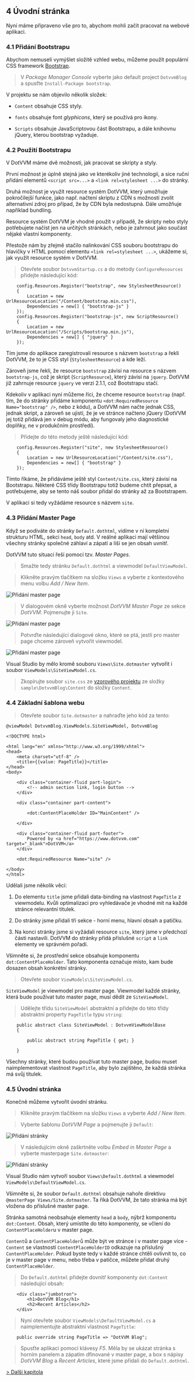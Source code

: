 ## 4 Úvodní stránka

Nyní máme připraveno vše pro to, abychom mohli začít pracovat na webové aplikaci.

### 4.1 Přidání Bootstrapu

Abychom nemuseli vymýšlet složitě vzhled webu, můžeme použít populární CSS framework [Bootstrap](https://getbootstrap.com).

> V *Package Manager Console* vyberte jako default project `DotvvmBlog` a spusťte `Install-Package bootstrap`.

V projektu se nám objevilo několik složek:

* `Content` obsahuje CSS styly. 

* `fonts` obsahuje font _glyphicons_, který se používá pro ikony. 

* `Scripts` obsahuje JavaScriptovou část Bootstrapu, a dále knihovnu jQuery, kterou bootstrap vyžaduje.

### 4.2 Použití Bootstrapu

V DotVVM máme dvě možnosti, jak pracovat se skripty a styly.

První možnost je úplně stejná jako ve kterékoliv jiné technologii, a sice ruční přidání elementů `<script src=...>` a `<link rel=stylesheet ...>` do stránky.

Druhá možnost je využít resource systém DotVVM, který umožňuje pokročilejší funkce, jako např. načtení skriptu z CDN s možností zvolit alternativní zdroj pro případ, že by CDN byla nedostupná. Dále umožňuje například bundling. 

Resource systém DotVVM je vhodné použít v případě, že skripty nebo styly potřebujete načíst jen na určitých stránkách, nebo je zahrnout jako součást nějaké vlastní komponenty.

Přestože nám by zřejmě stačilo nalinkování CSS souboru bootstrapu do hlavičky v HTML pomocí elementu `<link rel=stylesheet ...>`, ukážeme si, jak využít resource systém v DotVVM.

> Otevřete soubor `DotvvmStartup.cs` a do metody `ConfigureResources` přidejte následující kód:

```
    config.Resources.Register("bootstrap", new StylesheetResource()
    {
        Location = new UrlResourceLocation("/Content/bootstrap.min.css"),
        Dependencies = new[] { "bootstrap-js" }
    });
    config.Resources.Register("bootstrap-js", new ScriptResource()
    {
        Location = new UrlResourceLocation("/Scripts/bootstrap.min.js"),
        Dependencies = new[] { "jquery" }
    });
```

Tím jsme do aplikace zaregistrovali resource s názvem `bootstrap` a řekli DotVVM, že to je CSS styl (`StylesheetResource`) a kde leží. 

Zároveň jsme řekli, že resource `bootstrap` závisí na resource s názvem `bootstrap-js`, což je skript (`ScriptResource`), který závisí na `jquery`.
DotVVM již zahrnuje resource `jquery` ve verzi 2.1.1, což Bootstrapu stačí.

Kdekoliv v aplikaci nyní můžeme říci, že chceme resource `bootstrap` (např. tím, že do stránky přidáme komponentu `<dot:RequiredResource Name="bootstrap" />`, nebo z kódu), a DotVVM nám načte jednak CSS, jednak skript, a zároveň se ujistí, že je ve stránce načteno jQuery (DotVVM jej totiž přidává jen v debug módu, aby fungovaly jeho diagnostické doplňky, ne v produkčním prostředí).

> Přidejte do této metody ještě následující kód:

```
    config.Resources.Register("site", new StylesheetResource()
    {
        Location = new UrlResourceLocation("/Content/site.css"),
        Dependencies = new[] { "bootstrap" }
    });
```

Tímto říkáme, že přidáváme ještě styl `Content/site.css`, který závisí na Bootstrapu. Některé CSS třídy Bootstrapu totiž budeme chtít přepsat, a potřebujeme, aby se tento náš soubor přidal do stránky až za Bootstrapem.

V aplikaci si tedy vyžádáme resource s názvem `site`.

### 4.3 Přidání Master Page

Když se podíváte do stránky `Default.dothtml`, vidíme v ní kompletní strukturu HTML, sekci `head`, `body` atd. 
V reálné aplikaci mají většinou všechny stránky společné záhlaví a zápatí a liší se jen obsah uvnitř.

DotVVM tuto situaci řeší pomocí tzv. _Master Pages_.

> Smažte tedy stránku `Default.dothtml` a viewmodel `DefaultViewModel`.

> Klikněte pravým tlačítkem na složku `Views` a vyberte z kontextového menu volbu *Add / New Item*.

<img src="04-homepage-add-item.png" alt="Přidání master page" />

> V dialogovém okně vyberte možnost *DotVVM Master Page* ze sekce *DotVVM*. Pojmenujte ji `Site`.

<img src="04-homepage-add-master-page.png" alt="Přidání master page" />

> Potvrďte následující dialogové okno, které se ptá, jestli pro master page chceme zároveň vytvořit viewmodel.

<img src="04-homepage-add-master-page-configure.png" alt="Přidání master page" />

Visual Studio by mělo kromě souboru `Views\Site.dotmaster` vytvořit i soubor `ViewModels\SiteViewModel.cs`. 

> Zkopírujte soubor `site.css` ze [vzorového projektu](https://github.com/riganti/dotvvm-hands-on-lab) ze složky `sample\DotvvmBlog\Content` do složky `Content`.

### 4.4 Základní šablona webu

> Otevřete soubor `Site.dotmaster` a nahraďte jeho kód za tento:

```
@viewModel DotvvmBlog.ViewModels.SiteViewModel, DotvvmBlog

<!DOCTYPE html>

<html lang="en" xmlns="http://www.w3.org/1999/xhtml">
<head>
    <meta charset="utf-8" />
    <title>{{value: PageTitle}}</title>
</head>
<body>

    <div class="container-fluid part-login">
        <!-- admin section link, login button -->
    </div>

    <div class="container part-content">

        <dot:ContentPlaceHolder ID="MainContent" />

    </div>

    <div class="container-fluid part-footer">
        Powered by <a href="https://www.dotvvm.com" target="_blank">DotVVM</a>
    </div>

    <dot:RequiredResource Name="site" />

</body>
</html>
```

Udělali jsme několik věcí:

1. Do elementu `title` jsme přidali data-binding na vlastnost `PageTitle` z viewmodelu. Kvůli optimalizaci pro vyhledávače je vhodné mít na každé stránce relevantní titulek.

2. Do stránky jsme přidali tři sekce - horní menu, hlavní obsah a patičku.

3. Na konci stránky jsme si vyžádali resource `site`, který jsme v předchozí části nastavili. DotVVM do stránky přidá příslušné `script` a `link` elementy ve správném pořadí.

Všimněte si, že prostřední sekce obsahuje komponentu `dot:ContentPlaceHolder`. Tato komponenta označuje místo, kam bude dosazen obsah konkrétní stránky.

> Otevřete soubor `ViewModels\SiteViewModel.cs`.

`SiteViewModel` je viewmodel pro master page. Viewmodel každé stránky, která bude používat tuto master page, musí dědit ze `SiteViewModel`. 

> Udělejte třídu `SiteViewModel` abstraktní a přidejte do této třídy abstraktní property `PageTitle` typu `string`:

```
	public abstract class SiteViewModel : DotvvmViewModelBase
	{

        public abstract string PageTitle { get; }

	}
```

Všechny stránky, které budou používat tuto master page, budou muset naimplementovat vlastnost `PageTitle`, aby bylo zajištěno, že každá stránka má svůj titulek.

### 4.5 Úvodní stránka

Konečně můžeme vytvořit úvodní stránku.

> Klikněte pravým tlačítkem na složku `Views` a vyberte *Add / New Item*.

> Vyberte šablonu *DotVVM Page* a pojmenujte ji `Default`:

<img src="04-homepage-add-page.png" alt="Přidání stránky" />

> V následujícím okně zaškrtněte volbu *Embed in Master Page* a vyberte masterpage `Site.dotmaster`:

<img src="04-homepage-add-page-configure.png" alt="Přidání stránky" />

Visual Studio nám vytvoří soubor `Views\Default.dothtml` a viewmodel `ViewModels\DefaultViewModel.cs`.

Všimněte si, že soubor `Default.dothtml` obsahuje nahoře direktivu `@masterPage Views/Site.dotmaster`. Ta říká DotVVM, že tato stránka má být vložena do příslušné master page.

Stránka samotná neobsahuje elementy `head` a `body`, nýbrž komponentu `dot:Content`. Obsah, který umístíte do této komponenty, se včlení do `ContentPlaceHolder`u v master page. 

`Content`ů a `ContentPlaceHolder`ů může být ve stránce i v master page více - `Content` se vlastností `ContentPlaceHolderID` odkazuje na příslušný `ContentPlaceHolder`. Pokud byste tedy v každé stránce chtěli ovlivnit to, co je v master page v menu, nebo třeba v patičce, můžete přidat druhý `ContentPlaceHolder`. 

> Do `Default.dothtml` přidejte dovnitř komponenty `dot:Content` následující obsah:

```
    <div class="jumbotron">
        <h1>DotVVM Blog</h1>
        <h2>Recent Articles</h2>
    </div>
```

> Nyní otevřete soubor `ViewModels\DefaultViewModel.cs` a naimplementujte abstraktní vlastnost `PageTitle`:

```
    public override string PageTitle => "DotVVM Blog";
```

> Spusťte aplikaci pomocí klávesy *F5*. Měla by se ukázat stránka s horním panelem a zápatím dfinované v master page, a box s nápisy *DotVVM Blog* a *Recent Articles*, které jsme přidali do `Default.dothtml`.

[> Další kapitola](05.md)